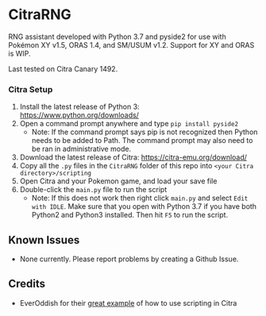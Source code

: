 # CitraRNG

RNG assistant developed with Python 3.7 and pyside2 for use with Pokémon XY v1.5, ORAS 1.4, and SM/USUM v1.2. Support for XY and ORAS is WIP.

Last tested on Citra Canary 1492.

### Citra Setup

 1. Install the latest release of Python 3: https://www.python.org/downloads/
 2. Open a command prompt anywhere and type `pip install pyside2`
    * Note: If the command prompt says pip is not recognized then Python needs to be added to Path. The command prompt may also need to be ran in administrative mode.
 3. Download the latest release of Citra: https://citra-emu.org/download/
 4. Copy all the `.py` files in the `CitraRNG` folder of this repo into `<your Citra directory>/scripting`
 5. Open Citra and your Pokemon game, and load your save file
 6. Double-click the `main.py` file to run the script
 	  * Note: If this does not work then right click `main.py` and select `Edit with IDLE`. Make sure that you open with Python 3.7 if you have both Python2 and Python3 installed. Then hit `F5` to run the script.
 
 ## Known Issues
  * None currently. Please report problems by creating a Github Issue.
 
 ## Credits
 
 * EverOddish for their [great example](https://github.com/EverOddish/PokeStreamer-Tools/) of how to use scripting in Citra
